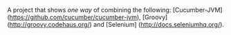 A project that shows _one way_ of combining the following: [Cucumber-JVM] (https://github.com/cucumber/cucumber-jvm), [Groovy] (http://groovy.codehaus.org/) and [Selenium] (http://docs.seleniumhq.org/).

